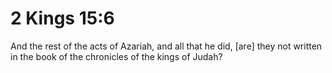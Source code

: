 # 2 Kings 15:6

And the rest of the acts of Azariah, and all that he did, [are] they not written in the book of the chronicles of the kings of Judah?